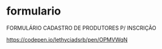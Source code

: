 # formulario

FORMULÁRIO CADASTRO DE PRODUTORES P/ INSCRIÇÃO

https://codepen.io/lethyciadsrb/pen/OPMVWqN 

